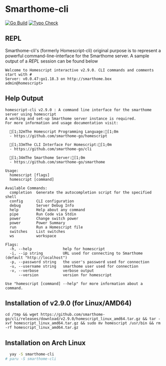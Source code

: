 # Smarthome-cli

[![Go Build](https://github.com/smarthome-go/cli/actions/workflows/go.yml/badge.svg)](https://github.com/smarthome-go/cli/actions/workflows/go.yml)
[![Typo Check](https://github.com/smarthome-go/cli/actions/workflows/typos.yml/badge.svg)](https://github.com/smarthome-go/cli/actions/workflows/typos.yml)

## REPL
Smarthome-cli's (formerly Homescript-cli) original purpose is to represent a powerful command-line-interface for the Smarthome server.
A sample output of a *REPL* session can be found below
```
Welcome to Homescript interactive v2.9.0. CLI commands and comments start with #
Server: v0.0.47:go1.18.3 on http://smarthome.box
admin@homescript>
```

## Help Output
```
homescript-cli v2.9.0 : A command line interface for the smarthome server using homescript
A working and set-up Smarthome server instance is required.
For more information and usage documentation visit:

  [1;32mThe Homescript Programming Language:[1;0m
  - https://github.com/smarthome-go/homescript

  [1;33mThe CLI Interface For Homescript:[1;0m
  - https://github.com/smarthome-go/cli

  [1;34mThe Smarthome Server:[1;0m
  - https://github.com/smarthome-go/smarthome

Usage:
  homescript [flags]
  homescript [command]

Available Commands:
  completion  Generate the autocompletion script for the specified shell
  config      CLI configuration
  debug       Server Debug Info
  help        Help about any command
  pipe        Run Code via Stdin
  power       Change switch power
  power       Power Summary
  run         Run a Homescript file
  switches    List switches
  ws          workspace

Flags:
  -h, --help              help for homescript
  -i, --ip string         URL used for connecting to Smarthome (default "http://localhost")
  -p, --password string   the user's password used for connection
  -u, --username string   smarthome user used for connection
  -v, --verbose           verbose output
      --version           version for homescript

Use "homescript [command] --help" for more information about a command.
```

## Installation of v2.9.0 (for Linux/AMD64)

```
cd /tmp && wget https://github.com/smarthome-go/cli/releases/download/v2.9.0/homescript_linux_amd64.tar.gz && tar -xvf homescript_linux_amd64.tar.gz && sudo mv homescript /usr/bin && rm -rf homescript_linux_amd64.tar.gz
```

## Installation on Arch Linux

```bash
  yay -S smarthome-cli
# paru -S smarthome-cli
```
